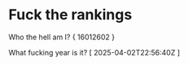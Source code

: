 # Fuck the rankings

Who the hell am I?
{ 16012602 }

What fucking year is it?
[ 2025-04-02T22:56:40Z ]
